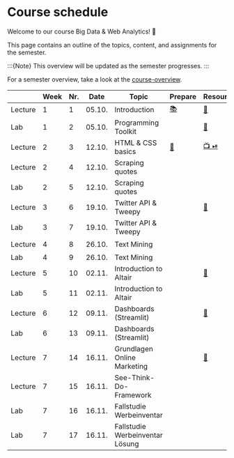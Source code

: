 # Course schedule

Welcome to our course Big Data & Web Analytics! 👋  

This page contains an outline of the topics, content, and assignments for the semester. 

:::{Note}
This overview will be updated as the semester progresses.
:::

For a semester overview, take a look at the [course-overview](../docs/course-overview.md). 



|		|	Week	|	Nr.	|	Date	|	Topic	|	Prepare	|	Resources	|	AE	|	HW	|	Exam	|	
|	---	|	---	|	---	|	---	|	---	|	---	|	---	|	---	|	---	|	---	|	
|	Lecture	|	1	|	1	|	05.10.	|	Introduction	|	[📚](../weeks/week1.md)	|	[📑](https://docs.google.com/presentation/d/14mDixoFHReJhc7D3G0ooC_CZJ8R14AcjJLXqFfUmKgo/export/pdf)	|		|		|		|	
|	Lab	|	1	|	2	|	05.10.	|	Programming Toolkit	|		|	[📑](https://docs.google.com/presentation/d/1AHDCyelaOumvZ9-MRLEaSGCulXvvo-hcoFRrTESQW-c/export/pdf)	|	[💻](../weeks/week1.md)	|		|		|	
|	Lecture	|	2	|	3	|	12.10.	|	HTML & CSS basics	|	[💾](../weeks/week2.md)	|	[📺 ⏯](https://kirenz.github.io/codelabs/codelabs/webscraping/#0)	|		|		|		|	
|	Lecture	|	2	|	4	|	12.10.	|	Scraping quotes	|		|		|	[💻](../weeks/week2.md)	|		|		|	
|	Lab	|	2	|	5	|	12.10.	|	Scraping quotes	|		|		|		|		|		|	
|	Lecture	|	3	|	6	|	19.10.	|	Twitter API & Tweepy	|		|	[📁](../weeks/week3.md)	|	[💻](../weeks/week3.md)	|		|		|	
|	Lab	|	3	|	7	|	19.10.	|	Twitter API & Tweepy	|		|		|		|		|		|	
|	Lecture	|	4	|	8	|	26.10.	|	Text Mining	|		|		|	[💻](../weeks/week4.md)	|		|		|	
|	Lab	|	4	|	9	|	26.10.	|	Text Mining	|		|		|		|		|		|	
|	Lecture	|	5	|	10	|	02.11.	|	Introduction to Altair	|		|	[📁](../weeks/week5.md)	|		|		|		|	
|	Lab	|	5	|	11	|	02.11.	|	Introduction to Altair	|		|		|		|		|		|	
|	Lecture	|	6	|	12	|	09.11.	|	Dashboards (Streamlit)	|		|	[📁](../weeks/week6.md)	|		|	[HW 1](https://e-learning.hdm-stuttgart.de/moodle/mod/page/view.php?id=266397)	|		|	
|	Lab	|	6	|	13	|	09.11.	|	Dashboards (Streamlit)	|		|		|		|		|		|	
|	Lecture	|	7	|	14	|	16.11.	|	Grundlagen Online Marketing	|		|	[📁](../weeks/week7.md)	|		|		|		|	
|	Lecture	|	7	|	15	|	16.11.	|	See-Think-Do-Framework	|		|		|		|		|		|	
|	Lab	|	7	|	16	|	16.11.	|	Fallstudie Werbeinventar	|		|		|		|		|		|	
|	Lab	|	7	|	17	|	16.11.	|	Fallstudie Werbeinventar Lösung	|		|		|		|		|		|	